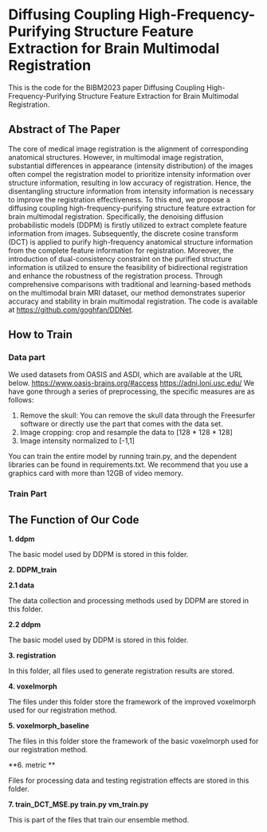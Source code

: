 # Diffusing Coupling High-Frequency-Purifying Structure Feature Extraction for Brain Multimodal Registration

This is the code for the BIBM2023 paper Diffusing Coupling High-Frequency-Purifying Structure Feature Extraction for Brain Multimodal Registration.

## Abstract of The Paper

The core of medical image registration is the alignment of corresponding anatomical structures. However, in multimodal image registration, substantial differences in appearance (intensity distribution) of the images often compel the registration model to prioritize intensity information over structure information, resulting in low accuracy of registration. Hence, the disentangling structure information from intensity information is necessary to improve the registration effectiveness. To this end, we propose a diffusing coupling high-frequency-purifying structure feature extraction for brain multimodal registration. Specifically, the denoising diffusion probabilistic models (DDPM) is firstly utilized to extract complete feature information from images. Subsequently, the discrete cosine transform (DCT) is applied to purify high-frequency anatomical structure information from the complete feature information for registration. Moreover, the introduction of dual-consistency constraint on the purified structure information is utilized to ensure the feasibility of bidirectional registration and enhance the robustness of the registration process. Through comprehensive comparisons with traditional and learning-based methods on the multimodal brain MRI dataset, our method demonstrates superior accuracy and stability in brain multimodal registration. The code is available at https://github.com/goghfan/DDNet.

## How to Train

### Data part

We used datasets from OASIS and ASDI, which are available at the URL below.
https://www.oasis-brains.org/#access
https://adni.loni.usc.edu/
We have gone through a series of preprocessing, the specific measures are as follows:

1. Remove the skull: You can remove the skull data through the Freesurfer software or directly use the part that comes with the data set.
2. Image cropping: crop and resample the data to [128 * 128 * 128]
3. Image intensity normalized to [-1,1]

You can train the entire model by running train.py, and the dependent libraries can be found in requirements.txt.
We recommend that you use a graphics card with more than 12GB of video memory.

### Train Part



## The Function of  Our Code

**1. ddpm**

The basic model used by DDPM is stored in this folder. 

**2. DDPM_train**

**2.1 data**

The data collection and processing methods used by DDPM are stored in this folder.

**2.2 ddpm**

The basic model used by DDPM is stored in this folder. 

**3. registration**

In this folder, all files used to generate registration results are stored.

**4. voxelmorph**

The files under this folder store the framework of the improved voxelmorph used for our registration method.

**5. voxelmorph_baseline**

The files in this folder store the framework of the basic voxelmorph used for our registration method.

**6. metric **

Files for processing data and testing registration effects are stored in this folder.

**7. train_DCT_MSE.py train.py vm_train.py**

This is part of the files that train our ensemble method.
